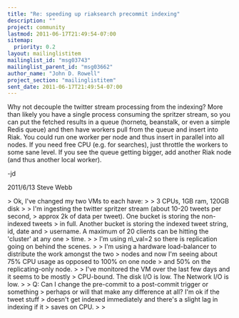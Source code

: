 ```yaml
---
title: "Re: speeding up riaksearch precommit indexing"
description: ""
project: community
lastmod: 2011-06-17T21:49:54-07:00
sitemap:
  priority: 0.2
layout: mailinglistitem
mailinglist_id: "msg03743"
mailinglist_parent_id: "msg03662"
author_name: "John D. Rowell"
project_section: "mailinglistitem"
sent_date: 2011-06-17T21:49:54-07:00
---
```



Why not decouple the twitter stream processing from the indexing? More than
likely you have a single process consuming the spritzer stream, so you can
put the fetched results in a queue (hornetq, beanstalk, or even a simple
Redis queue) and then have workers pull from the queue and insert into Riak.
You could run one worker per node and thus insert in parallel into all
nodes. If you need free CPU (e.g. for searches), just throttle the workers
to some sane level. If you see the queue getting bigger, add another Riak
node (and thus another local worker).

-jd

2011/6/13 Steve Webb 

&gt; Ok, I've changed my two VMs to each have:
&gt;
&gt; 3 CPUs, 1GB ram, 120GB disk
&gt;
&gt; I'm ingesting the twitter spritzer stream (about 10-20 tweets per second,
&gt; approx 2k of data per tweet). One bucket is storing the non-indexed tweets
&gt; in full. Another bucket is storing the indexed tweet string, id, date and
&gt; username. A maximum of 20 clients can be hitting the 'cluster' at any one
&gt; time.
&gt;
&gt; I'm using n\\_val=2 so there is replication going on behind the scenes.
&gt;
&gt; I'm using a hardware load-balancer to distribute the work amongst the two
&gt; nodes and now I'm seeing about 75% CPU usage as opposed to 100% on one node
&gt; and 50% on the replicating-only node.
&gt;
&gt; I've monitored the VM over the last few days and it seems to be mostly
&gt; CPU-bound. The disk I/O is low. The Network I/O is low.
&gt;
&gt; Q: Can I change the pre-commit to a post-commit trigger or something
&gt; perhaps or will that make any difference at all? I'm ok if the tweet stuff
&gt; doesn't get indexed immediately and there's a slight lag in indexing if it
&gt; saves on CPU.
&gt;
&gt;
